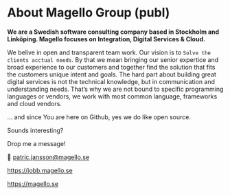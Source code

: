 # About Magello Group (publ)

**We are a Swedish software consulting company based in Stockholm and Linköping. Magello focuses on Integration, Digital Services & Cloud.**

We belive in open and transparent team work. Our vision is to `Solve the clients acctual needs`. By that we mean bringing our senior expertice and broad experience to our customers and together find the solution that fits the customers unique intent and goals. The hard part about building great digital services is not the technical knowledge, but in communication and understanding needs. That’s why we are not bound to specific programming languages or vendors, we work with most common language, frameworks and cloud vendors.

… and since You are here on Github, yes we do like open source.

Sounds interesting?

Drop me a message!

📧 patric.jansson@magello.se

https://jobb.magello.se

https://magello.se
